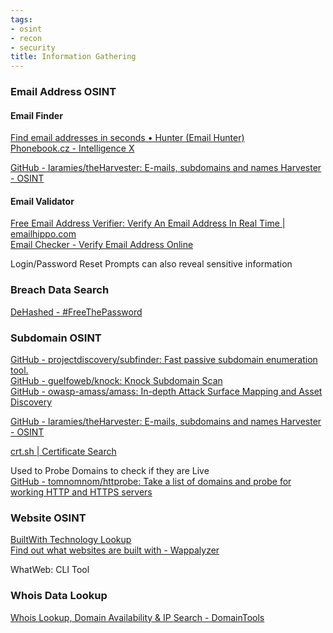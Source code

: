 ```yaml
---
tags:
- osint
- recon
- security
title: Information Gathering
---
```


### Email Address OSINT

#### Email Finder

[Find email addresses in seconds • Hunter (Email Hunter)](https://hunter.io/)  
[Phonebook.cz - Intelligence X](https://phonebook.cz/)

[GitHub - laramies/theHarvester: E-mails, subdomains and names Harvester - OSINT](https://github.com/laramies/theHarvester)

#### Email Validator

[Free Email Address Verifier: Verify An Email Address In Real Time | emailhippo.com](https://tools.emailhippo.com/)  
[Email Checker - Verify Email Address Online](https://email-checker.net/)

Login/Password Reset Prompts can also reveal sensitive information

### Breach Data Search

[DeHashed - \#FreeThePassword](https://www.dehashed.com/)

### Subdomain OSINT

[GitHub - projectdiscovery/subfinder: Fast passive subdomain enumeration tool.](https://github.com/projectdiscovery/subfinder)  
[GitHub - guelfoweb/knock: Knock Subdomain Scan](https://github.com/guelfoweb/knock)  
[GitHub - owasp-amass/amass: In-depth Attack Surface Mapping and Asset Discovery](https://github.com/owasp-amass/amass)

[GitHub - laramies/theHarvester: E-mails, subdomains and names Harvester - OSINT](https://github.com/laramies/theHarvester)

[crt.sh | Certificate Search](https://crt.sh/)  

Used to Probe Domains to check if they are Live  
[GitHub - tomnomnom/httprobe: Take a list of domains and probe for working HTTP and HTTPS servers](https://github.com/tomnomnom/httprobe)

### Website OSINT

[BuiltWith Technology Lookup](https://builtwith.com/)  
[Find out what websites are built with - Wappalyzer](https://www.wappalyzer.com/)

WhatWeb: CLI Tool

### Whois Data Lookup

[Whois Lookup, Domain Availability &amp; IP Search - DomainTools](https://whois.domaintools.com/)
